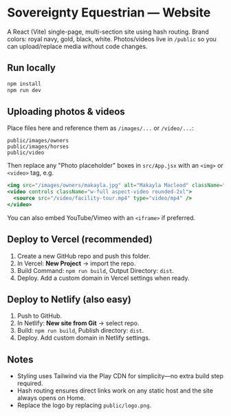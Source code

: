 # Sovereignty Equestrian — Website

A React (Vite) single-page, multi-section site using hash routing. Brand colors: royal navy, gold, black, white.
Photos/videos live in `/public` so you can upload/replace media without code changes.

## Run locally
```bash
npm install
npm run dev
```

## Uploading photos & videos
Place files here and reference them as `/images/...` or `/video/...`:
```
public/images/owners
public/images/horses
public/video
```
Then replace any "Photo placeholder" boxes in `src/App.jsx` with an `<img>` or `<video>` tag, e.g.
```jsx
<img src="/images/owners/makayla.jpg" alt="Makayla Macleod" className="h-full w-full object-cover rounded-2xl" />
<video controls className="w-full aspect-video rounded-2xl">
  <source src="/video/facility-tour.mp4" type="video/mp4" />
</video>
```
You can also embed YouTube/Vimeo with an `<iframe>` if preferred.

## Deploy to Vercel (recommended)
1. Create a new GitHub repo and push this folder.
2. In Vercel: **New Project** → import the repo.
3. Build Command: `npm run build`, Output Directory: `dist`.
4. Deploy. Add a custom domain in Vercel settings when ready.

## Deploy to Netlify (also easy)
1. Push to GitHub.
2. In Netlify: **New site from Git** → select repo.
3. Build: `npm run build`, Publish directory: `dist`.
4. Deploy. Add custom domain in Netlify settings.

## Notes
- Styling uses Tailwind via the Play CDN for simplicity—no extra build step required.
- Hash routing ensures direct links work on any static host and the site always opens on Home.
- Replace the logo by replacing `public/logo.png`.
